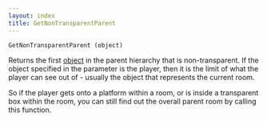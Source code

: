 ```yaml
---
layout: index
title: GetNonTransparentParent
---
```


    GetNonTransparentParent (object)

Returns the first [object](../../types/object.html) in the parent hierarchy that is non-transparent. If the object specified in the parameter is the player, then it is the limit of what the player can see out of - usually the object that represents the current room.

So if the player gets onto a platform within a room, or is inside a transparent box within the room, you can still find out the overall parent room by calling this function.

